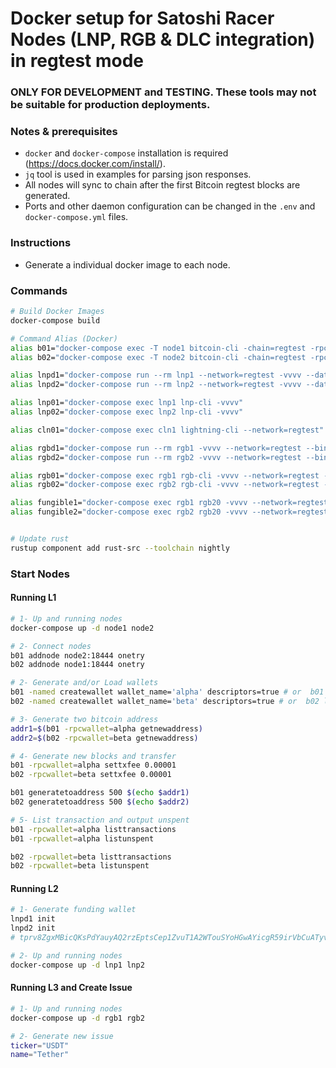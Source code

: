 # Docker setup for Satoshi Racer Nodes (LNP, RGB & DLC integration) in regtest mode

### ONLY FOR DEVELOPMENT and TESTING. These tools may not be suitable for production deployments.

### Notes & prerequisites

- `docker` and `docker-compose` installation is required (https://docs.docker.com/install/).
- `jq` tool is used in examples for parsing json responses.
- All nodes will sync to chain after the first Bitcoin regtest blocks are generated.
- Ports and other daemon configuration can be changed in the `.env` and `docker-compose.yml` files.

### Instructions

- Generate a individual docker image to each node.

### Commands

```bash
# Build Docker Images
docker-compose build

# Command Alias (Docker)
alias b01="docker-compose exec -T node1 bitcoin-cli -chain=regtest -rpcconnect=localhost -rpcport=18444 -rpcuser=bitcoin -rpcpassword=bitcoin"
alias b02="docker-compose exec -T node2 bitcoin-cli -chain=regtest -rpcconnect=localhost -rpcport=18444 -rpcuser=bitcoin -rpcpassword=bitcoin"

alias lnpd1="docker-compose run --rm lnp1 --network=regtest -vvvv --data-dir=/var/lib/lnp --electrum-server=electrs --electrum-port=50001"
alias lnpd2="docker-compose run --rm lnp2 --network=regtest -vvvv --data-dir=/var/lib/lnp --electrum-server=electrs --electrum-port=50001"

alias lnp01="docker-compose exec lnp1 lnp-cli -vvvv"
alias lnp02="docker-compose exec lnp2 lnp-cli -vvvv"

alias cln01="docker-compose exec cln1 lightning-cli --network=regtest"

alias rgbd1="docker-compose run --rm rgb1 -vvvv --network=regtest --bin-dir=/usr/local/bin/ --data-dir=/var/lib/rgb --electrum-server=electrs --electrum-port=50001"
alias rgbd2="docker-compose run --rm rgb2 -vvvv --network=regtest --bin-dir=/usr/local/bin/ --data-dir=/var/lib/rgb --electrum-server=electrs --electrum-port=50001"

alias rgb01="docker-compose exec rgb1 rgb-cli -vvvv --network=regtest --data-dir=/var/lib/rgb"
alias rgb02="docker-compose exec rgb2 rgb-cli -vvvv --network=regtest --data-dir=/var/lib/rgb"

alias fungible1="docker-compose exec rgb1 rgb20 -vvvv --network=regtest"
alias fungible2="docker-compose exec rgb2 rgb20 -vvvv --network=regtest"


# Update rust
rustup component add rust-src --toolchain nightly
```
### Start Nodes



#### Running L1 

```bash
# 1- Up and running nodes
docker-compose up -d node1 node2

# 2- Connect nodes
b01 addnode node2:18444 onetry
b02 addnode node1:18444 onetry

# 2- Generate and/or Load wallets
b01 -named createwallet wallet_name='alpha' descriptors=true # or  b01 loadwallet alpha
b02 -named createwallet wallet_name='beta' descriptors=true # or  b02 loadwallet beta

# 3- Generate two bitcoin address
addr1=$(b01 -rpcwallet=alpha getnewaddress)
addr2=$(b02 -rpcwallet=beta getnewaddress)

# 4- Generate new blocks and transfer
b01 -rpcwallet=alpha settxfee 0.00001
b02 -rpcwallet=beta settxfee 0.00001 

b01 generatetoaddress 500 $(echo $addr1)
b02 generatetoaddress 500 $(echo $addr2)

# 5- List transaction and output unspent
b01 -rpcwallet=alpha listtransactions
b01 -rpcwallet=alpha listunspent

b02 -rpcwallet=beta listtransactions
b02 -rpcwallet=beta listunspent
```

#### Running L2

```bash
# 1- Generate funding wallet
lnpd1 init
lnpd2 init
# tprv8ZgxMBicQKsPdYauyAQ2rzEptsCep1ZvuT1A2WTouSYoHGwAYicgR59irVbCuATyv4GffwJnHLvrtiHc7F4z1ckL6hP8KpeagH89CCoysSy

# 2- Up and running nodes
docker-compose up -d lnp1 lnp2
```

#### Running L3 and Create Issue 

```bash
# 1- Up and running nodes
docker-compose up -d rgb1 rgb2

# 2- Generate new issue
ticker="USDT"
name="Tether"
```
